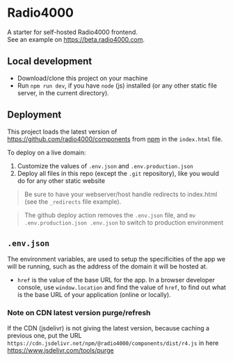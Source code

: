 # Radio4000

A starter for self-hosted Radio4000 frontend.  
See an example on https://beta.radio4000.com.

## Local development

- Download/clone this project on your machine
- Run `npm run dev`, if you have `node` (js) installed (or any other static file server, in the current directory).

## Deployment

This project loads the latest version of https://github.com/radio4000/components from [npm](https://www.npmjs.com/package/@radio4000/components) in the `index.html` file.

To deploy on a live domain:

1. Customize the values of `.env.json` and `.env.production.json`
2. Deploy all files in this repo (except the `.git` repository), like you would do for any other static website

> Be sure to have your webserver/host handle redirects to index.html (see the `_redirects` file example).

> The github deploy action removes the `.env.json` file,
> and `mv .env.production.json .env.json` to switch to production environment

## `.env.json`

The environment variables, are used to setup the specificities of the app we will be running, such as the address of the domain it will be hosted at.

- `href` is the value of the base URL for the app. In a browser developer console, use `window.location` and find the value of `href`, to find out what is the base URL of your application (online or locally).

### Note on CDN latest version purge/refresh
If the CDN (jsdelivr) is not giving the latest version, because
caching a previous one, put the URL
`https://cdn.jsdelivr.net/npm/@radio4000/components/dist/r4.js` in
here https://www.jsdelivr.com/tools/purge
